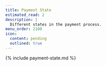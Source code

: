 ```yaml
---
title: Payment State
estimated_read: 2
description: |
  Different states in the payment process.
menu_order: 2100
icon:
  content: pending
  outlined: true
---
```


{% include payment-state.md %}
